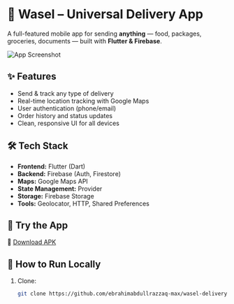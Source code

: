 # 🚚 Wasel – Universal Delivery App

A full-featured mobile app for sending **anything** — food, packages, groceries, documents — built with **Flutter & Firebase**.

![App Screenshot](screenshots/home.png)

## ✨ Features
- Send & track any type of delivery
- Real-time location tracking with Google Maps
- User authentication (phone/email)
- Order history and status updates
- Clean, responsive UI for all devices

## 🛠️ Tech Stack
- **Frontend:** Flutter (Dart)
- **Backend:** Firebase (Auth, Firestore)
- **Maps:** Google Maps API
- **State Management:** Provider
- **Storage:** Firebase Storage
- **Tools:** Geolocator, HTTP, Shared Preferences

## 📲 Try the App
🔽 [Download APK](https://github.com/ebrahimabdullrazzaq-max/wasel-delivery-app/releases/latest)

## 📂 How to Run Locally
1. Clone:
   ```bash
   git clone https://github.com/ebrahimabdullrazzaq-max/wasel-delivery-app.git
